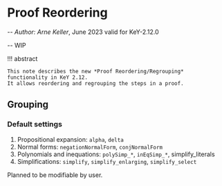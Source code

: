 # Proof Reordering

-- *Author: Arne Keller*, June 2023 valid for KeY-2.12.0

-- WIP

!!! abstract

    This note describes the new *Proof Reordering/Regrouping* functionality in KeY 2.12.
    It allows reordering and regrouping the steps in a proof.

## Grouping

### Default settings

1. Propositional expansion: `alpha`, `delta`
2. Normal forms: `negationNormalForm`, `conjNormalForm`
3. Polynomials and inequations: `polySimp_*`, `inEqSimp_*`, simplify_literals
4. Simplifications: `simplify`, `simplify_enlarging`, `simplify_select`

Planned to be modifiable by user.
